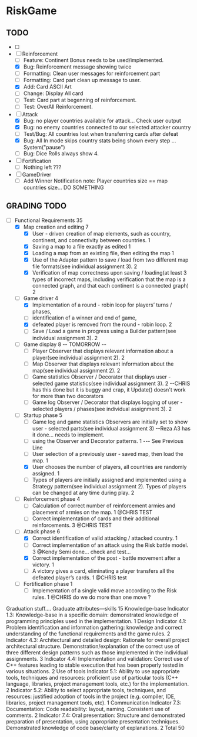 ﻿# RiskGame

## TODO
- [ ] 
- [ ] Reinforcement
  - [ ] Feature: Continent Bonus needs to be used/implemented.
  - [x] Bug: Reinforcement message showing twice
  - [ ] Formatting: Clean user messages for reinforcement part
  - [ ] Formatting: Card part clean up message to user.
  - [x] Add: Card ASCII Art
  - [ ] Change: Display All card 
  - [ ] Test: Card part at begenning of reinforcement.
  - [ ] Test: OverAll Reinforcement.
- [ ] Attack
  - [x] Bug: no player countries available for attack... Check user output
  - [x] Bug: no enemy countries connected to our selected attacker country
  - [ ] Test/Bug: All countries lost when transferring cards after defeat
  - [x] Bug: All In mode skips country stats being shown every step ... System("pause")
  - [ ] Bug: Dice Rolls always show 4.	
- [ ] Fortification
  - [ ] Nothing left ???
- [ ] GameDriver
  - [ ] Add Winner Notification note: Player countries size == map countries size... DO SOMETHING
  
## GRADING TODO
- [ ] Functional Requirements 35
  - [x] Map creation and editing 7
    - [x] User - driven creation of map elements, such as country, continent, and connectivity between countries. 1
    - [x] Saving a map to a file exactly as edited 1
    - [x] Loading a map from an existing file, then editing the map 1
    - [x] Use of the Adapter pattern to save / load from two different map file formats(see individual assignment 3). 2
    - [x] Verification of map correctness upon saving / loading(at least 3 types of incorrect maps, including verification that the
          map is a connected graph, and that each continent is a connected graph) 2
  - [ ] Game driver 4
    - [x] Implementation of a round - robin loop for players’ turns / phases, 
    - [ ] identification of a winner and end of game, 
    - [x] defeated player is removed from the round - robin loop. 2
    - [ ] Save / Load a game in progress using a Builder pattern(see individual assignment 3). 2
  - [ ] Game display 8 -- TOMORROW -- 
    - [ ] Player Observer that displays relevant information about a player(see individual assignment 2). 2
    - [ ] Map Observer that displays relevant information about the map(see individual assignment 2). 2
    - [ ] Game statistics Observer / Decorator that displays user - selected game statistics(see individual assignment 3). 2
		--CHRIS has this done but it is buggy and crap, it Update() doesn't work for more than two decorators
    - [ ] Game log Observer / Decorator that displays logging of user - selected players / phases(see individual assignment 3). 2
  - [ ] Startup phase 5
    - [ ] Game log and game statistics Observers are initially set to show user - selected parts(see individual assignment 3) 
          --Reza A3 has it done... needs to implement.
    - [ ] using the Observer and Decorator patterns. 1 --- See Previous Line
    - [ ] User selection of a previously user - saved map, then load the map. 1
    - [x] User chooses the number of players, all countries are randomly assigned. 1
    - [ ] Types of players are initially assigned and implemented using a Strategy pattern(see individual assignment 2).
          Types of players can be changed at any time during play. 2
  - [ ] Reinforcement phase 4
    - [ ] Calculation of correct number of reinforcement armies and placement of armies on the map. 1 @CHRIS TEST
    - [ ] Correct implementation of cards and their additional reinforcements. 3 @CHRIS TEST 
  - [ ] Attack phase 6
    - [x] Correct identification of valid attacking / attacked country. 1
    - [ ] Correct implementation of an attack using the Risk battle model. 3 @Kendy Semi done... check and test...
    - [x] Correct implementation of the post - battle movement after a victory. 1
    - [ ] A victory gives a card, eliminating a player transfers all the defeated player’s cards. 1 @CHRIS test
  - [ ] Fortification phase 1
    - [ ] Implementation of a single valid move according to the Risk rules. 1 @CHRIS do we do more than one move ?
    
Graduation stuff....
Graduate attributes—skills 15
Knowledge-base Indicator 1.3: Knowledge-base in a specific domain: demonstrated knowledge of
programming principles used in the implementation. 1
Design
Indicator 4.1: Problem identification and information gathering: knowledge and correct
understanding of the functional requirements and the game rules. 2
Indicator 4.3: Architectural and detailed design: Rationale for overall project architectural
structure. Demonstration/explanation of the correct use of three different design patterns
such as those implemented in the individual assignments.
3
Indicator 4.4: Implementation and validation: Correct use of C++ features leading to stable
execution that has been properly tested in various situations. 2
Use of tools
Indicator 5.1: Ability to use appropriate tools, techniques and resources: proficient use of
particular tools (C++ language, libraries, project management tools, etc.) for the
implementation.
2
Indicator 5.2: Ability to select appropriate tools, techniques, and resources: justified
adoption of tools in the project (e.g. compiler, IDE, libraries, project management tools,
etc).
1
Communication
Indicator 7.3: Documentation: Code readability: layout, naming. Consistent use of
comments.
2
Indicator 7.4: Oral presentation: Structure and demonstrated preparation of presentation,
using appropriate presentation techniques. Demonstrated knowledge of code base/clarity
of explanations.
2
Total 50
